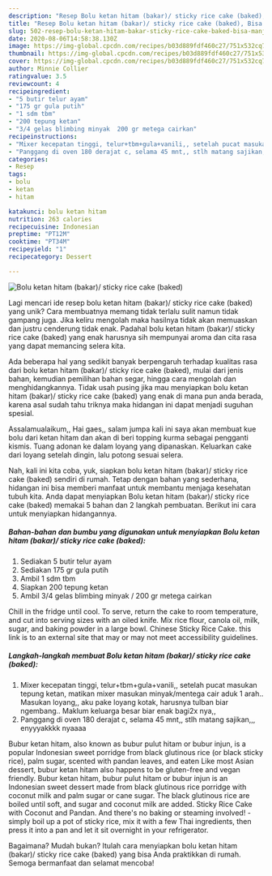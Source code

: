 ```yaml
---
description: "Resep Bolu ketan hitam (bakar)/ sticky rice cake (baked), Bisa Manjain Lidah"
title: "Resep Bolu ketan hitam (bakar)/ sticky rice cake (baked), Bisa Manjain Lidah"
slug: 502-resep-bolu-ketan-hitam-bakar-sticky-rice-cake-baked-bisa-manjain-lidah
date: 2020-08-06T14:58:38.130Z
image: https://img-global.cpcdn.com/recipes/b03d889fdf460c27/751x532cq70/bolu-ketan-hitam-bakar-sticky-rice-cake-baked-foto-resep-utama.jpg
thumbnail: https://img-global.cpcdn.com/recipes/b03d889fdf460c27/751x532cq70/bolu-ketan-hitam-bakar-sticky-rice-cake-baked-foto-resep-utama.jpg
cover: https://img-global.cpcdn.com/recipes/b03d889fdf460c27/751x532cq70/bolu-ketan-hitam-bakar-sticky-rice-cake-baked-foto-resep-utama.jpg
author: Minnie Collier
ratingvalue: 3.5
reviewcount: 4
recipeingredient:
- "5 butir telur ayam"
- "175 gr gula putih"
- "1 sdm tbm"
- "200 tepung ketan"
- "3/4 gelas blimbing minyak  200 gr metega cairkan"
recipeinstructions:
- "Mixer kecepatan tinggi, telur+tbm+gula+vanili,, setelah pucat masukan tepung ketan, matikan mixer masukan minyak/mentega cair aduk 1 arah.. Masukan loyang,, aku pake loyang kotak, harusnya tulban biar ngembang.. Maklum keluarga besar biar enak bagi2x nya,,"
- "Panggang di oven 180 derajat c, selama 45 mnt,, stlh matang sajikan,,, enyyyakkkk nyaaaa"
categories:
- Resep
tags:
- bolu
- ketan
- hitam

katakunci: bolu ketan hitam 
nutrition: 263 calories
recipecuisine: Indonesian
preptime: "PT12M"
cooktime: "PT34M"
recipeyield: "1"
recipecategory: Dessert

---
```



![Bolu ketan hitam (bakar)/ sticky rice cake (baked)](https://img-global.cpcdn.com/recipes/b03d889fdf460c27/751x532cq70/bolu-ketan-hitam-bakar-sticky-rice-cake-baked-foto-resep-utama.jpg)

Lagi mencari ide resep bolu ketan hitam (bakar)/ sticky rice cake (baked) yang unik? Cara membuatnya memang tidak terlalu sulit namun tidak gampang juga. Jika keliru mengolah maka hasilnya tidak akan memuaskan dan justru cenderung tidak enak. Padahal bolu ketan hitam (bakar)/ sticky rice cake (baked) yang enak harusnya sih mempunyai aroma dan cita rasa yang dapat memancing selera kita.

Ada beberapa hal yang sedikit banyak berpengaruh terhadap kualitas rasa dari bolu ketan hitam (bakar)/ sticky rice cake (baked), mulai dari jenis bahan, kemudian pemilihan bahan segar, hingga cara mengolah dan menghidangkannya. Tidak usah pusing jika mau menyiapkan bolu ketan hitam (bakar)/ sticky rice cake (baked) yang enak di mana pun anda berada, karena asal sudah tahu triknya maka hidangan ini dapat menjadi suguhan spesial.

Assalamualaikum,, Hai gaes,, salam jumpa kali ini saya akan membuat kue bolu dari ketan hitam dan akan di beri topping kurma sebagai pengganti kismis. Tuang adonan ke dalam loyang yang dipanaskan. Keluarkan cake dari loyang setelah dingin, lalu potong sesuai selera.


Nah, kali ini kita coba, yuk, siapkan bolu ketan hitam (bakar)/ sticky rice cake (baked) sendiri di rumah. Tetap dengan bahan yang sederhana, hidangan ini bisa memberi manfaat untuk membantu menjaga kesehatan tubuh kita. Anda dapat menyiapkan Bolu ketan hitam (bakar)/ sticky rice cake (baked) memakai 5 bahan dan 2 langkah pembuatan. Berikut ini cara untuk menyiapkan hidangannya.

<!--inarticleads1-->

##### Bahan-bahan dan bumbu yang digunakan untuk menyiapkan Bolu ketan hitam (bakar)/ sticky rice cake (baked):

1. Sediakan 5 butir telur ayam
1. Sediakan 175 gr gula putih
1. Ambil 1 sdm tbm
1. Siapkan 200 tepung ketan
1. Ambil 3/4 gelas blimbing minyak / 200 gr metega cairkan


Chill in the fridge until cool. To serve, return the cake to room temperature, and cut into serving sizes with an oiled knife. Mix rice flour, canola oil, milk, sugar, and baking powder in a large bowl. Chinese Sticky Rice Cake. this link is to an external site that may or may not meet accessibility guidelines. 

<!--inarticleads2-->

##### Langkah-langkah membuat Bolu ketan hitam (bakar)/ sticky rice cake (baked):

1. Mixer kecepatan tinggi, telur+tbm+gula+vanili,, setelah pucat masukan tepung ketan, matikan mixer masukan minyak/mentega cair aduk 1 arah.. Masukan loyang,, aku pake loyang kotak, harusnya tulban biar ngembang.. Maklum keluarga besar biar enak bagi2x nya,,
1. Panggang di oven 180 derajat c, selama 45 mnt,, stlh matang sajikan,,, enyyyakkkk nyaaaa


Bubur ketan hitam, also known as bubur pulut hitam or bubur injun, is a popular Indonesian sweet porridge from black glutinous rice (or black sticky rice), palm sugar, scented with pandan leaves, and eaten Like most Asian dessert, bubur ketan hitam also happens to be gluten-free and vegan friendly. Bubur ketan hitam, bubur pulut hitam or bubur injun is an Indonesian sweet dessert made from black glutinous rice porridge with coconut milk and palm sugar or cane sugar. The black glutinous rice are boiled until soft, and sugar and coconut milk are added. Sticky Rice Cake with Coconut and Pandan. And there&#39;s no baking or steaming involved! - simply boil up a pot of sticky rice, mix it with a few Thai ingredients, then press it into a pan and let it sit overnight in your refrigerator. 

Bagaimana? Mudah bukan? Itulah cara menyiapkan bolu ketan hitam (bakar)/ sticky rice cake (baked) yang bisa Anda praktikkan di rumah. Semoga bermanfaat dan selamat mencoba!
